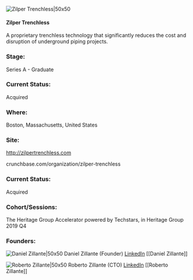 

![Zilper Trenchless|50x50](https://apimg.techstars.com/connect/images/image_files/5d76469ca36c1109650000dd/original/image2.jpeg)

#### Zilper Trenchless
A proprietary trenchless technology that significantly reduces the cost and disruption of underground piping projects.

### Stage: 
Series A - Graduate 

### Current Status: 
Acquired

### Where:
Boston, Massachusetts, United States

### Site:
http://zilpertrenchless.com



crunchbase.com/organization/zilper-trenchless

### Current Status: 
Acquired

### Cohort/Sessions: 
The Heritage Group Accelerator powered by Techstars, in Heritage Group 2019 Q4

### Founders: 

![Daniel Zillante|50x50](https://apimg.techstars.com/connect/images/image_files/5d5d4757a36c116310000146/original/Daniel_Zillante_Zilper_Trenchless.jpg) Daniel Zillante (Founder) [LinkedIn](https://linkedin.com/in/danielzillante) [[Daniel Zillante]]

![Roberto Zillante|50x50](https://apimg.techstars.com/connect/images/image_files/5d7ae096a36c11122c000004/original/07CC1FDA-4277-4F4A-B93A-4AFCD1D44096.jpeg) Roberto Zillante (CTO) [LinkedIn](https://linkedin.com/in/roberto-zillante) [[Roberto Zillante]]


